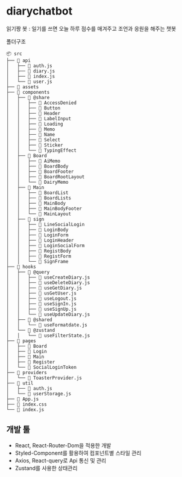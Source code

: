 # diarychatbot
읽기짱 봇 : 일기를 쓰면 오늘 하루 점수를 매겨주고 조언과 응원을 해주는 챗봇



<summary>폴더구조</summary>
  
```
📦 src
├── 📂 api
│   ├── 📄 auth.js
│   ├── 📄 diary.js
│   ├── 📄 index.js
│   └── 📄 user.js
├── 📂 assets
├── 📂 components
│   ├── 📂 @share
│   │   ├── 📂 AccessDenied
│   │   ├── 📂 Button
│   │   ├── 📂 Header
│   │   ├── 📂 LabelInput
│   │   ├── 📂 Loading
│   │   ├── 📂 Memo
│   │   ├── 📂 Name
│   │   ├── 📂 Select
│   │   ├── 📂 Sticker
│   │   └── 📂 TypingEffect
│   ├── 📂 Board
│   │   ├── 📂 AiMemo
│   │   ├── 📂 BoardBody
│   │   ├── 📂 BoardFooter
│   │   ├── 📂 BoardRootLayout
│   │   └── 📂 DairyMemo
│   ├── 📂 Main
│   │   ├── 📂 BoardList
│   │   ├── 📂 BoardLists
│   │   ├── 📂 MainBody
│   │   ├── 📂 MainBodyFooter
│   │   └── 📂 MainLayout
│   ├── 📂 sign
│   │   ├── 📂 LineSocialLogin
│   │   ├── 📂 LoginBody
│   │   ├── 📂 LoginForm
│   │   ├── 📂 LoginHeader
│   │   ├── 📂 LoginSocialForm
│   │   ├── 📂 RegistBody
│   │   ├── 📂 RegistForm
│   │   └── 📂 SignFrame
├── 📂 hooks
│   ├── 📂 @query
│   │   ├── 📄 useCreateDiary.js
│   │   ├── 📄 useDeleteDiary.js
│   │   ├── 📄 useGetDiary.js
│   │   ├── 📄 usGetUser.js
│   │   ├── 📄 useLogout.js
│   │   ├── 📄 useSignIn.js
│   │   ├── 📄 useSignUp.js
│   │   └── 📄 useUpdateDiary.js
│   ├── 📂 @shared
│   │   └── 📄 useFormatdate.js
│   └── 📂 @zustand
│   │   └── 📄 useFilterState.js
├── 📂 pages
│   ├── 📂 Board
│   ├── 📂 Login
│   ├── 📂 Main
│   ├── 📂 Register
│   └── 📂 SocialLoginToken
├── 📂 providers
│   └── 📄 ToasterProvider.js
├── 📂 util
│   ├── 📄 auth.js
│   └── 📄 userStorage.js
├── 📄 App.js
├── 📄 index.css
└── 📄 index.js
```

</div>


## 개발 툴  

- React, React-Router-Dom을 적용한 개발
- Styled-Component를 활용하여 컴포넌트별 스타일 관리
- Axios, React-query로 Api 통신 및 관리
- Zustand를 사용한 상태관리


<br>
</div>
</details>
